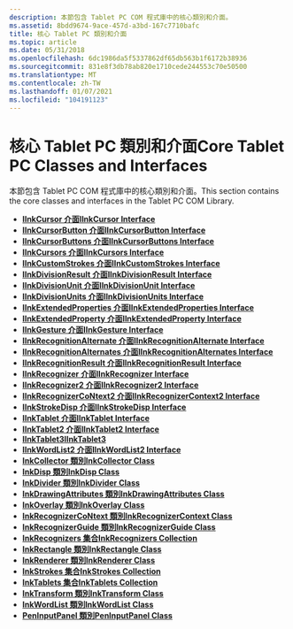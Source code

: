 ```yaml
---
description: 本節包含 Tablet PC COM 程式庫中的核心類別和介面。
ms.assetid: 8bdd9674-9ace-457d-a3bd-167c7710bafc
title: 核心 Tablet PC 類別和介面
ms.topic: article
ms.date: 05/31/2018
ms.openlocfilehash: 6dc1986da5f5337862df65db563b1f6172b38936
ms.sourcegitcommit: 831e8f3db78ab820e1710cede244553c70e50500
ms.translationtype: MT
ms.contentlocale: zh-TW
ms.lasthandoff: 01/07/2021
ms.locfileid: "104191123"
---
```

# <a name="core-tablet-pc-classes-and-interfaces"></a><span data-ttu-id="801ca-103">核心 Tablet PC 類別和介面</span><span class="sxs-lookup"><span data-stu-id="801ca-103">Core Tablet PC Classes and Interfaces</span></span>

<span data-ttu-id="801ca-104">本節包含 Tablet PC COM 程式庫中的核心類別和介面。</span><span class="sxs-lookup"><span data-stu-id="801ca-104">This section contains the core classes and interfaces in the Tablet PC COM Library.</span></span>

-   [<span data-ttu-id="801ca-105">**IInkCursor 介面**</span><span class="sxs-lookup"><span data-stu-id="801ca-105">**IInkCursor Interface**</span></span>](/windows/desktop/api/msinkaut/nn-msinkaut-iinkcursor)
-   [<span data-ttu-id="801ca-106">**IInkCursorButton 介面**</span><span class="sxs-lookup"><span data-stu-id="801ca-106">**IInkCursorButton Interface**</span></span>](/windows/desktop/api/msinkaut/nn-msinkaut-iinkcursorbutton)
-   [<span data-ttu-id="801ca-107">**IInkCursorButtons 介面**</span><span class="sxs-lookup"><span data-stu-id="801ca-107">**IInkCursorButtons Interface**</span></span>](/windows/desktop/api/msinkaut/nn-msinkaut-iinkcursorbuttons)
-   [<span data-ttu-id="801ca-108">**IInkCursors 介面**</span><span class="sxs-lookup"><span data-stu-id="801ca-108">**IInkCursors Interface**</span></span>](/windows/desktop/api/msinkaut/nn-msinkaut-iinkcursors)
-   [<span data-ttu-id="801ca-109">**IInkCustomStrokes 介面**</span><span class="sxs-lookup"><span data-stu-id="801ca-109">**IInkCustomStrokes Interface**</span></span>](/windows/desktop/api/msinkaut/nn-msinkaut-iinkcustomstrokes)
-   [<span data-ttu-id="801ca-110">**IInkDivisionResult 介面**</span><span class="sxs-lookup"><span data-stu-id="801ca-110">**IInkDivisionResult Interface**</span></span>](/windows/desktop/api/msinkaut15/nn-msinkaut15-iinkdivisionresult)
-   [<span data-ttu-id="801ca-111">**IInkDivisionUnit 介面**</span><span class="sxs-lookup"><span data-stu-id="801ca-111">**IInkDivisionUnit Interface**</span></span>](/windows/desktop/api/msinkaut15/nn-msinkaut15-iinkdivisionunit)
-   [<span data-ttu-id="801ca-112">**IInkDivisionUnits 介面**</span><span class="sxs-lookup"><span data-stu-id="801ca-112">**IInkDivisionUnits Interface**</span></span>](/windows/desktop/api/msinkaut15/nn-msinkaut15-iinkdivisionunits)
-   [<span data-ttu-id="801ca-113">**IInkExtendedProperties 介面**</span><span class="sxs-lookup"><span data-stu-id="801ca-113">**IInkExtendedProperties Interface**</span></span>](/windows/desktop/api/msinkaut/nn-msinkaut-iinkextendedproperties)
-   [<span data-ttu-id="801ca-114">**IInkExtendedProperty 介面**</span><span class="sxs-lookup"><span data-stu-id="801ca-114">**IInkExtendedProperty Interface**</span></span>](/windows/desktop/api/msinkaut/nn-msinkaut-iinkextendedproperty)
-   [<span data-ttu-id="801ca-115">**IInkGesture 介面**</span><span class="sxs-lookup"><span data-stu-id="801ca-115">**IInkGesture Interface**</span></span>](/windows/desktop/api/msinkaut/nn-msinkaut-iinkgesture)
-   [<span data-ttu-id="801ca-116">**IInkRecognitionAlternate 介面**</span><span class="sxs-lookup"><span data-stu-id="801ca-116">**IInkRecognitionAlternate Interface**</span></span>](/windows/desktop/api/msinkaut/nn-msinkaut-iinkrecognitionalternate)
-   [<span data-ttu-id="801ca-117">**IInkRecognitionAlternates 介面**</span><span class="sxs-lookup"><span data-stu-id="801ca-117">**IInkRecognitionAlternates Interface**</span></span>](/windows/desktop/api/msinkaut/nn-msinkaut-iinkrecognitionalternates)
-   [<span data-ttu-id="801ca-118">**IInkRecognitionResult 介面**</span><span class="sxs-lookup"><span data-stu-id="801ca-118">**IInkRecognitionResult Interface**</span></span>](/windows/desktop/api/msinkaut/nn-msinkaut-iinkrecognitionresult)
-   [<span data-ttu-id="801ca-119">**IInkRecognizer 介面**</span><span class="sxs-lookup"><span data-stu-id="801ca-119">**IInkRecognizer Interface**</span></span>](/windows/desktop/api/msinkaut/nn-msinkaut-iinkrecognizer)
-   [<span data-ttu-id="801ca-120">**IInkRecognizer2 介面**</span><span class="sxs-lookup"><span data-stu-id="801ca-120">**IInkRecognizer2 Interface**</span></span>](/windows/desktop/api/msinkaut/nn-msinkaut-iinkrecognizer2)
-   [<span data-ttu-id="801ca-121">**IInkRecognizerCoNtext2 介面**</span><span class="sxs-lookup"><span data-stu-id="801ca-121">**IInkRecognizerContext2 Interface**</span></span>](/windows/desktop/api/msinkaut/nn-msinkaut-iinkrecognizercontext2)
-   [<span data-ttu-id="801ca-122">**IInkStrokeDisp 介面**</span><span class="sxs-lookup"><span data-stu-id="801ca-122">**IInkStrokeDisp Interface**</span></span>](/windows/desktop/api/msinkaut/nn-msinkaut-iinkstrokedisp)
-   [<span data-ttu-id="801ca-123">**IInkTablet 介面**</span><span class="sxs-lookup"><span data-stu-id="801ca-123">**IInkTablet Interface**</span></span>](/windows/desktop/api/msinkaut/nn-msinkaut-iinktablet)
-   [<span data-ttu-id="801ca-124">**IInkTablet2 介面**</span><span class="sxs-lookup"><span data-stu-id="801ca-124">**IInkTablet2 Interface**</span></span>](/windows/desktop/api/msinkaut/nn-msinkaut-iinktablet2)
-   [<span data-ttu-id="801ca-125">**IInkTablet3**</span><span class="sxs-lookup"><span data-stu-id="801ca-125">**IInkTablet3**</span></span>](/windows/win32/api/msinkaut/nn-msinkaut-iinktablet3)
-   [<span data-ttu-id="801ca-126">**IInkWordList2 介面**</span><span class="sxs-lookup"><span data-stu-id="801ca-126">**IInkWordList2 Interface**</span></span>](/windows/desktop/api/msinkaut/nn-msinkaut-iinkwordlist2)
-   [<span data-ttu-id="801ca-127">**InkCollector 類別**</span><span class="sxs-lookup"><span data-stu-id="801ca-127">**InkCollector Class**</span></span>](inkcollector-class.md)
-   [<span data-ttu-id="801ca-128">**InkDisp 類別**</span><span class="sxs-lookup"><span data-stu-id="801ca-128">**InkDisp Class**</span></span>](inkdisp-class.md)
-   [<span data-ttu-id="801ca-129">**InkDivider 類別**</span><span class="sxs-lookup"><span data-stu-id="801ca-129">**InkDivider Class**</span></span>](inkdivider-class.md)
-   [<span data-ttu-id="801ca-130">**InkDrawingAttributes 類別**</span><span class="sxs-lookup"><span data-stu-id="801ca-130">**InkDrawingAttributes Class**</span></span>](inkdrawingattributes-class.md)
-   [<span data-ttu-id="801ca-131">**InkOverlay 類別**</span><span class="sxs-lookup"><span data-stu-id="801ca-131">**InkOverlay Class**</span></span>](inkoverlay-class.md)
-   [<span data-ttu-id="801ca-132">**InkRecognizerCoNtext 類別**</span><span class="sxs-lookup"><span data-stu-id="801ca-132">**InkRecognizerContext Class**</span></span>](inkrecognizercontext-class.md)
-   [<span data-ttu-id="801ca-133">**InkRecognizerGuide 類別**</span><span class="sxs-lookup"><span data-stu-id="801ca-133">**InkRecognizerGuide Class**</span></span>](inkrecognizerguide-class.md)
-   <span data-ttu-id="801ca-134">[**InkRecognizers 集合**](/previous-versions/windows/desktop/legacy/ms702438(v=vs.85))</span><span class="sxs-lookup"><span data-stu-id="801ca-134">[**InkRecognizers Collection**](/previous-versions/windows/desktop/legacy/ms702438(v=vs.85))</span></span>
-   [<span data-ttu-id="801ca-135">**InkRectangle 類別**</span><span class="sxs-lookup"><span data-stu-id="801ca-135">**InkRectangle Class**</span></span>](inkrectangle-class.md)
-   [<span data-ttu-id="801ca-136">**InkRenderer 類別**</span><span class="sxs-lookup"><span data-stu-id="801ca-136">**InkRenderer Class**</span></span>](inkrenderer-class.md)
-   <span data-ttu-id="801ca-137">[**InkStrokes 集合**](/previous-versions/windows/desktop/legacy/ms703293(v=vs.85))</span><span class="sxs-lookup"><span data-stu-id="801ca-137">[**InkStrokes Collection**](/previous-versions/windows/desktop/legacy/ms703293(v=vs.85))</span></span>
-   <span data-ttu-id="801ca-138">[**InkTablets 集合**](/previous-versions/windows/desktop/legacy/ms704832(v=vs.85))</span><span class="sxs-lookup"><span data-stu-id="801ca-138">[**InkTablets Collection**](/previous-versions/windows/desktop/legacy/ms704832(v=vs.85))</span></span>
-   [<span data-ttu-id="801ca-139">**InkTransform 類別**</span><span class="sxs-lookup"><span data-stu-id="801ca-139">**InkTransform Class**</span></span>](inktransform-class.md)
-   [<span data-ttu-id="801ca-140">**InkWordList 類別**</span><span class="sxs-lookup"><span data-stu-id="801ca-140">**InkWordList Class**</span></span>](inkwordlist-class.md)
-   [<span data-ttu-id="801ca-141">**PenInputPanel 類別**</span><span class="sxs-lookup"><span data-stu-id="801ca-141">**PenInputPanel Class**</span></span>](peninputpanel-class.md)

 

 
